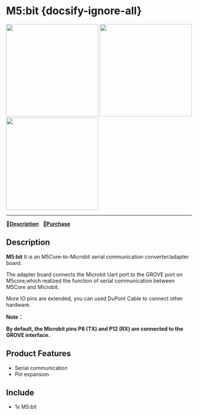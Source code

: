 # M5:bit {docsify-ignore-all}

<img src="assets/img/product_pics/unit/m5bit/unit_m5bit_01.jpg" width="250" height="250"> <img src="assets/img/product_pics/unit/m5bit/unit_m5bit_02.jpg" width="250" height="250"> <img src="assets/img/product_pics/unit/m5bit/unit_m5bit_03.jpg" width="250" height="250">

* * *

:memo:**[Description](#Description)**&nbsp;&nbsp;&nbsp;🛒**[Purchase](https://item.taobao.com/item.htm?spm=a2oq0.12575281.0.0.39af1debFkSA3Z&ft=t&id=595349435181)**&nbsp;&nbsp;&nbsp;&nbsp;&nbsp;&nbsp;

## Description
 
**M5:bit**  It is an M5Core-to-Microbit serial communication converter/adapter board.

The adapter board connects the Microbit Uart port to the GROVE port on M5core,which realized the function of serial communication between M5Core and Microbit. 

More IO pins are extended, you can used DuPont Cable to connect other hardware.

**Note：**

**By default, the Microbit pins P8 (TX) and P12 (RX) are connected to the GROVE interface.** 

## Product Features

-  Serial communication
-  Pin expansion

## Include

-  1x M5:bit